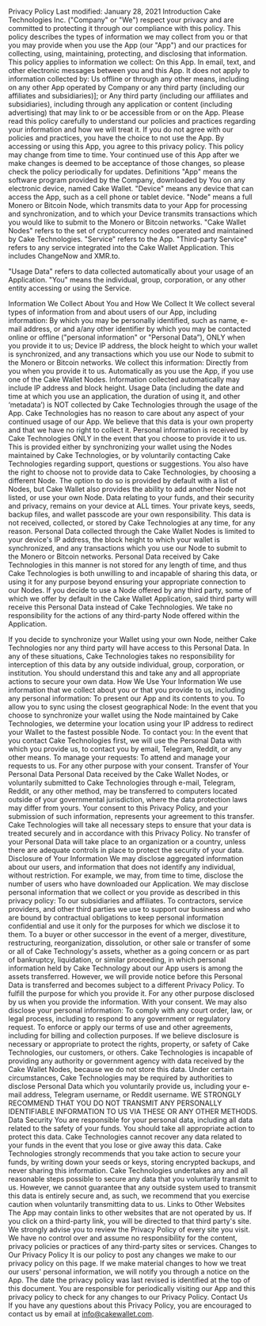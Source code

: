 Privacy Policy
Last modified: January 28, 2021
Introduction
Cake Technologies Inc. ("Company" or "We") respect your privacy and are committed to protecting it through our compliance with this policy.
This policy describes the types of information we may collect from you or that you may provide when you use the App (our "App") and our practices for collecting, using, maintaining, protecting, and disclosing that information.
This policy applies to information we collect:
On this App.
In email, text, and other electronic messages between you and this App.
It does not apply to information collected by:
Us offline or through any other means, including on any other App operated by Company or any third party (including our affiliates and subsidiaries)]; or 
Any third party (including our affiliates and subsidiaries), including through any application or content (including advertising) that may link to or be accessible from or on the App.
Please read this policy carefully to understand our policies and practices regarding your information and how we will treat it. If you do not agree with our policies and practices, you have the choice to not use the App. By accessing or using this App, you agree to this privacy policy. This policy may change from time to time. Your continued use of this App after we make changes is deemed to be acceptance of those changes, so please check the policy periodically for updates. 
Definitions
"App" means the software program provided by the Company, downloaded by You on any electronic device, named Cake Wallet.
"Device" means any device that can access the App, such as a cell phone or tablet device.
"Node" means a full Monero or Bitcoin Node, which transmits data to your App for processing and synchronization, and to which your Device transmits transactions which you would like to submit to the Monero or Bitcoin networks.
"Cake Wallet Nodes" refers to the set of cryptocurrency nodes operated and maintained by Cake Technologies.
"Service" refers to the App.
"Third-party Service" refers to any service integrated into the Cake Wallet Application. This includes ChangeNow and XMR.to.

"Usage Data" refers to data collected automatically about your usage of an Application.
"You" means the individual, group, corporation, or any other entity accessing or using the Service.

Information We Collect About You and How We Collect It
We collect several types of information from and about users of our App, including information:
By which you may be personally identified, such as name, e-mail address, or and a/any other identifier by which you may be contacted online or offline ("personal information" or "Personal Data”), ONLY when you provide it to us;
Device IP address, the block height to which your wallet is synchronized, and any transactions which you use our Node to submit to the Monero or Bitcoin networks.
We collect this information:
Directly from you when you provide it to us.
Automatically as you use the App, if you use one of the Cake Wallet Nodes. Information collected automatically may include IP address and block height.
Usage Data (including the date and time at which you use an application, the duration of using it, and other ‘metadata’) is NOT collected by Cake Technologies through the usage of the App. Cake Technologies has no reason to care about any aspect of your continued usage of our App. We believe that this data is your own property and that we have no right to collect it.
Personal information is received by Cake Technologies ONLY in the event that you choose to provide it to us. This is provided either by synchronizing your wallet using the Nodes maintained by Cake Technologies, or by voluntarily contacting Cake Technologies regarding support, questions or suggestions. You also have the right to choose not to provide data to Cake Technologies, by choosing a different Node. The option to do so is provided by default with a list of Nodes, but Cake Wallet also provides the ability to add another Node not listed, or use your own Node.
Data relating to your funds, and their security and privacy, remains on your device at ALL times. Your private keys, seeds, backup files, and wallet passcode are your own responsibility. This data is not received, collected, or stored by Cake Technologies at any time, for any reason.
Personal Data collected through the Cake Wallet Nodes is limited to your device's IP address, the block height to which your wallet is synchronized, and any transactions which you use our Node to submit to the Monero or Bitcoin networks.
Personal Data received by Cake Technologies in this manner is not stored for any length of time, and thus Cake Technologies is both unwilling to and incapable of sharing this data, or using it for any purpose beyond ensuring your appropriate connection to our Nodes.
If you decide to use a Node offered by any third party, some of which we offer by default in the Cake Wallet Application, said third party will receive this Personal Data instead of Cake Technologies. We take no responsibility for the actions of any third-party Node offered within the Application.

If you decide to synchronize your Wallet using your own Node, neither Cake Technologies nor any third party will have access to this Personal Data.
In any of these situations, Cake Technologies takes no responsibility for interception of this data by any outside individual, group, corporation, or institution. You should understand this and take any and all appropriate actions to secure your own data.
How We Use Your Information
We use information that we collect about you or that you provide to us, including any personal information:
To present our App and its contents to you.
To allow you to sync using the closest geographical Node: In the event that you choose to synchronize your wallet using the Node maintained by Cake Technologies, we determine your location using your IP address to redirect your Wallet to the fastest possible Node.
To contact you: In the event that you contact Cake Technologies first, we will use the Personal Data with which you provide us, to contact you by email, Telegram, Reddit, or any other means.
To manage your requests: To attend and manage your requests to us. 
For any other purpose with your consent.
Transfer of Your Personal Data
Personal Data received by the Cake Wallet Nodes, or voluntarily submitted to Cake Technologies through e-mail, Telegram, Reddit, or any other method, may be transferred to computers located outside of your governmental jurisdiction, where the data protection laws may differ from yours.
Your consent to this Privacy Policy, and your submission of such information, represents your agreement to this transfer.
Cake Technologies will take all necessary steps to ensure that your data is treated securely and in accordance with this Privacy Policy. No transfer of your Personal Data will take place to an organization or a country, unless there are adequate controls in place to protect the security of your data.
Disclosure of Your Information
We may disclose aggregated information about our users, and information that does not identify any individual, without restriction. For example, we may, from time to time, disclose the number of users who have downloaded our Application.
We may disclose personal information that we collect or you provide as described in this privacy policy:
To our subsidiaries and affiliates.
To contractors, service providers, and other third parties we use to support our business and who are bound by contractual obligations to keep personal information confidential and use it only for the purposes for which we disclose it to them.
To a buyer or other successor in the event of a merger, divestiture, restructuring, reorganization, dissolution, or other sale or transfer of some or all of Cake Technology's assets, whether as a going concern or as part of bankruptcy, liquidation, or similar proceeding, in which personal information held by Cake Technology about our App users is among the assets transferred. However, we will provide notice before this Personal Data is transferred and becomes subject to a different Privacy Policy.
To fulfill the purpose for which you provide it. 
For any other purpose disclosed by us when you provide the information.
With your consent.
We may also disclose your personal information:
To comply with any court order, law, or legal process, including to respond to any government or regulatory request.
To enforce or apply our terms of use and other agreements, including for billing and collection purposes.
If we believe disclosure is necessary or appropriate to protect the rights, property, or safety of Cake Technologies, our customers, or others.
Cake Technologies is incapable of providing any authority or government agency with data received by the Cake Wallet Nodes, because we do not store this data.
Under certain circumstances, Cake Technologies may be required by authorities to disclose Personal Data which you voluntarily provide us, including your e-mail address, Telegram username, or Reddit username. WE STRONGLY RECOMMEND THAT YOU DO NOT TRANSMIT ANY PERSONALLY IDENTIFIABLE INFORMATION TO US VIA THESE OR ANY OTHER METHODS. 
Data Security
You are responsible for your personal data, including all data related to the safety of your funds. You should take all appropriate action to protect this data. Cake Technologies cannot recover any data related to your funds in the event that you lose or give away this data. Cake Technologies strongly recommends that you take action to secure your funds, by writing down your seeds or keys, storing encrypted backups, and never sharing this information.
Cake Technologies undertakes any and all reasonable steps possible to secure any data that you voluntarily transmit to us. However, we cannot guarantee that any outside system used to transmit this data is entirely secure and, as such, we recommend that you exercise caution when voluntarily transmitting data to us.
Links to Other Websites
The App may contain links to other websites that are not operated by us. If you click on a third-party link, you will be directed to that third party's site. We strongly advise you to review the Privacy Policy of every site you visit. We have no control over and assume no responsibility for the content, privacy policies or practices of any third-party sites or services.
Changes to Our Privacy Policy
It is our policy to post any changes we make to our privacy policy on this page. If we make material changes to how we treat our users' personal information, we will notify you through a notice on the App. The date the privacy policy was last revised is identified at the top of this document. You are responsible for periodically visiting our App and this privacy policy to check for any changes to our Privacy Policy.
Contact Us  
If you have any questions about this Privacy Policy, you are encouraged to contact us by email at info@cakewallet.com.
